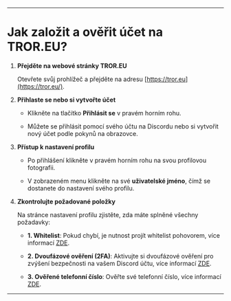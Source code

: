 
---

# **Jak založit a ověřit účet na TROR.EU?**

1. **Přejděte na webové stránky TROR.EU**

    Otevřete svůj prohlížeč a přejděte na adresu [https://tror.eu](https://tror.eu/).

2. **Přihlaste se nebo si vytvořte účet**

    * Klikněte na tlačítko **Přihlásit se** v pravém horním rohu.

    * Můžete se přihlásit pomocí svého účtu na Discordu nebo si vytvořit nový účet podle pokynů na obrazovce.

3. **Přístup k nastavení profilu**

    * Po přihlášení klikněte v pravém horním rohu na svou profilovou fotografii.

    * V zobrazeném menu klikněte na své **uživatelské jméno**, čímž se dostanete do nastavení svého profilu.

4. **Zkontrolujte požadované položky**

    Na stránce nastavení profilu zjistěte, zda máte splněné všechny požadavky:

    * **1\. Whitelist**: Pokud chybí, je nutnost projít whitelist pohovorem, více informací [ZDE](https://tror.eu/articles/article/jak-projit-pohovorem).

    * **2\. Dvoufázové ověření (2FA)**: Aktivujte si dvoufázové ověření pro zvýšení bezpečnosti na vašem Discord účtu, více informací [ZDE](https://tror.eu/articles/article/dvoufazove-overeni-uctu).

    * **3\. Ověřené telefonní číslo**: Ověřte své telefonní číslo, více informací [ZDE](https://tror.eu/articles/article/overeni-telefonniho-cisla).
      
---
